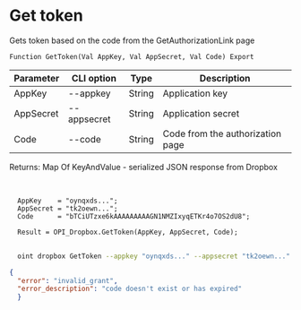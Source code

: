 ﻿---
sidebar_position: 2
---

# Get token
 Gets token based on the code from the GetAuthorizationLink page



`Function GetToken(Val AppKey, Val AppSecret, Val Code) Export`

  | Parameter | CLI option | Type | Description |
  |-|-|-|-|
  | AppKey | --appkey | String | Application key |
  | AppSecret | --appsecret | String | Application secret |
  | Code | --code | String | Code from the authorization page |

  
  Returns:  Map Of KeyAndValue - serialized JSON response from Dropbox

<br/>




```bsl title="Code example"
  AppKey    = "oynqxds...";
  AppSecret = "tk2oewn...";
  Code      = "bTCiUTzxe6kAAAAAAAAAGN1NMZIxyqETKr4o7OS2dU8";
  
  Result = OPI_Dropbox.GetToken(AppKey, AppSecret, Code);
```



```sh title="CLI command example"
    
  oint dropbox GetToken --appkey "oynqxds..." --appsecret "tk2oewn..." --code "bTCiUTzxe6kAAAAAAAAAGN1NMZIxyqETKr4o7OS2dU8"

```

```json title="Result"
{
  "error": "invalid_grant",
  "error_description": "code doesn't exist or has expired"
  }
```
